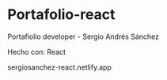 # Portafolio-react
Portafiolio developer - Sergio Andrés Sánchez

Hecho con: React

sergiosanchez-react.netlify.app



